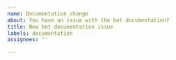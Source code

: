 ```yaml
---
name: Documentation change
about: You have an issue with the bot documentation?
title: New bot documentation issue
labels: documentation
assignees: ''

---
```



